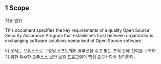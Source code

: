 ## 1	Scope

적용 범위

This document specifies the key requirements of a quality Open Source Security Assurance Program that establishes trust between organizations exchanging software solutions comprised of Open Source software.

이 문서는 오픈소스로 구성된 소프트웨어 솔루션을 주고 받는 조직 간에 신뢰를 구축하기 위한 우수한 오픈소스 보안 보증 프로그램의 핵심 요구사항을 정의한다.